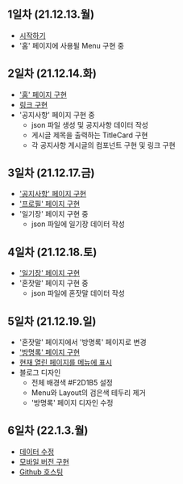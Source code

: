 ## 1일차 (21.12.13.월)
- [시작하기](https://blog.naver.com/612_44kk/222594436981)
- '홈' 페이지에 사용될 Menu 구현 중

## 2일차 (21.12.14.화)
- ['홈' 페이지 구현](https://blog.naver.com/612_44kk/222595336770)
- [링크 구현](https://blog.naver.com/612_44kk/222595359794)
- '공지사항' 페이지 구현 중
    - json 파일 생성 및 공지사항 데이터 작성
    - 게시글 제목을 출력하는 TitleCard 구현
    - 각 공지사항 게시글의 컴포넌트 구현 및 링크 구현

## 3일차 (21.12.17.금)
- ['공지사항' 페이지 구현](https://blog.naver.com/612_44kk/222597888732)
- ['프로필' 페이지 구현](https://blog.naver.com/612_44kk/222597909735)
- '일기장' 페이지 구현 중
    - json 파일에 일기장 데이터 작성

## 4일차 (21.12.18.토)
- ['일기장' 페이지 구현](https://blog.naver.com/612_44kk/222598677496)
- '혼잣말' 페이지 구현 중
    - json 파일에 혼잣말 데이터 작성

## 5일차 (21.12.19.일)
- '혼잣말' 페이지에서 '방명록' 페이지로 변경
- ['방명록' 페이지 구현](https://blog.naver.com/612_44kk/222599225672)
- [현재 열린 페이지를 메뉴에 표시](https://blog.naver.com/612_44kk/222599260726)
- 블로그 디자인
    - 전체 배경색 #F2D1B5 설정
    - Menu와 Layout의 검은색 테두리 제거
    - '방명록' 페이지 디자인 수정

## 6일차 (22.1.3.월)
- [데이터 수정](https://blog.naver.com/612_44kk/222611656852)
- [모바일 버전 구현](https://blog.naver.com/612_44kk/222611744697)
- [Github 호스팅](https://blog.naver.com/612_44kk/222611777477)

